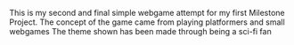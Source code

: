 This is my second and final simple webgame attempt for my first Milestone Project. 
The concept of the game came from playing platformers and small webgames 
The theme shown has been made through being a sci-fi fan
